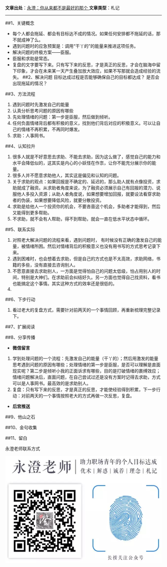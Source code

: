 

**文章出处**：[永澄：你从来都不是最好的那个 ](https://mp.weixin.qq.com/s/wSiYo371oNa7GnPaVLIxVA)
**文章类型**：札记

------------------------------------

##1、关键概念
- 每个人都会拖延、都会有目标达不成的情况。如果任何安排都不拖延的话，那不就成神了么。
- 遇到问题时的应急预案是：调用“干丫的”的能量来推进这项任务。
- 解决问题的终极方案——臣服。
- 臣服和求助是常态。
- 复盘的文字要写下来。只有写下来的反思，才是真正的反思，才会在脑海中留下印象，才会在未来某一天产生叠加放大效应，如果不写那就会造成经验的流失。
##2、解决问题
目标达成过程是否能够确保自己的目标都达成？
是否会出现拖延的情况？


##3、方法流程
1. 遇到问题时先激发自己的能量
2. 认真分析思考问题的原因有哪些
3. 先处理情绪的问题：第一步是臣服，然后做到倾听。
4. 任何负面情绪背后都有积极的意义，找到他们背后对应的积极意义。可以让自己的情绪不再积累，不再同时爆发。
5. 求助：人事网书。

##4、认知拉升
1. 很多人就是不好意思去求助、不能去求助，因为这么做了，感觉自己的能力和水平会降低似的，这其实是内心的小妖怪在作祟，让你不能充分展示你的能量。
2. 很多人并不愿意求助他人，其实这是偏见和认知的问题。
3. 关于求助的观点：如果回报是不确定的、延迟的，那么助人就有点像投资，求助就成了融资。从求助者角度来说，为了融资必须展示自己有回报的潜力、说服他人多投入资源；从助人者角度说，如果想要增加回报，就要设法看穿求助者的伪装，如果想要降低风险，就要分散投资。
4. 求助是给他人一个投资你的机会，不要吝啬这个机会，多助者才能得到，然后又能得到更多帮助。
5. 不求助，就不会有人帮助，得不到帮助，就会一直在低水平状态中循环。

##5、联系实际
1. 对照老大解决问题的流程来看，遇到问题时，
有时候没有正确的激发自己的能量，被情绪所困。然后对情绪背后的积极意义也没有用书写的方式思考记录下来。
2. 遇到困难时，也会想着去求助，但是自己的方式也是不太高效，求助网络，书籍的多些，没有直接去咨询别人。
3. 不愿意直接去求助别人，一方面是觉得怕自己的问题太低级，怕占用别人的时间，特别是大神们。在求助前会纠结好久。另一方面也觉得自己找资料，看书也能搞定这个事情。其实这种方式的效率还是很低的。
4. 

##6、下步行动
1. 看过老大的复盘方式，需要针对前两天的一个事情回顾，再重新梳理完整记录下。

##7、扩展阅读

##8、分享传播

- **微信留言**
1. 学到处理问题的一个流程：先激发自己的能量（干丫的）；然后用激发的能量思考遇到问题的原因有哪些；处理情绪的第一步是臣服，是否可以理解是直面现实呢？第二步是倾听小我的正面诉求有哪些，目的是打破情绪的裹缚效应；情绪问题解决后，直面问题，在自己尝试过还是没有方案时记得去求助，方式可以是人事网书。最高效的是求助别人。
2. 复盘：只有写下来的反思，才是真正的反思，才能使经验得到积累，下一步行动：对前两天的一个事情按照老大的方式再做一次反思，复盘。

-	**后宫推送**

##9、他山之石

##10、金句收集

##11、留白


永澄老师联系方式

![](./_image/永澄老师公众号图片.webp.jpg)


	
